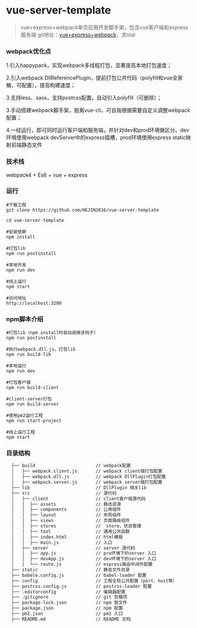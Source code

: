 # vue-server-template

> vue+express+webpack单页应用开发脚手架，包含vue客户端和express服务端
git地址：[vue+express+webpack](https://github.com/HEJIN2016/vue-server-template)，求star

### webpack优化点
1.引入happypack，实现webpack多线程打包，显著提高本地打包速度；

2.引入webpack DllReferencePlugin，提前打包公共代码（polyfill和vue全家桶，可配置），提高构建速度；

3.支持less、sass，支持postcss配置，自动引入polyfill（可删除）；

3.手动搭建webpack脚手架，脱离vue-cli，可自我根据需要自定义调整webpack配置；

4.一经运行，即可同时运行客户端和服务端，并针对dev和prod环境做区分。dev环境使用webpack devServer中的express插槽，prod环境使用express static映射前端静态文件



### 技术栈

webpack4 + Es6 + vue + express

### 运行

```
#下载工程
git clone https://github.com/HEJIN2016/vue-server-template

cd vue-server-template

#安装依赖
npm install

#打包lib
npm run postinstall

#本地开发
npm run dev

#线上运行
npm start

#访问地址
http://localhost:3200
```

### npm脚本介绍
```
#打包lib（npm install时自动调用该钩子）
npm run postinstall

#执行webpack.dll.js，打包lib
npm run build-lib

#本地运行
npm run dev

#打包客户端
npm run build-client

#client-server打包
npm run build-server

#使用pm2运行工程
npm run start-project

#线上运行工程
npm start

```

### 目录结构
```txt
  ├── build                       // webpack配置
  │   ├── webpack.client.js       // webpack client端打包配置
  │   ├── webpack.dll.js          // webpack DllPlugin打包配置
  │   ├── webpack.server.js       // webpack server端打包配置
  ├── lib                         // DllPlugin 相关lib
  ├── src                         // 源代码
  │   ├── client                  // client客户端源代码
  │   │  ├── assets               // 静态资源
  │   │  ├── components           // 公用组件
  │   │  ├── layout               // 布局组件
  │   │  ├── views                // 页面路由组件
  │   │  ├── stores               //  store，状态管理
  │   │  ├── tool                 // 通用公共函数
  │   │  ├── index.html           // html模板
  │   │  ├── main.js              // 入口
  │   ├── server                  // server 源代码
  │   │  ├── app.js               // pro环境下的server 入口
  │   │  ├── devApp.js            // dev环境下的server 入口
  │   │  └── route.js             // express路由中间件配置
  ├── static                      // 静态文件目录
  ├── babele.config.js            // babel-loader 配置
  ├── config                      // 工程全局公共配置（port、host等）
  ├── postcss.config.js           // postcss-loader 配置
  ├── .editorconfig               // 编辑器配置
  ├── .gitignore                  // git 忽略项
  ├── package-lock.json           // npm 锁文件
  ├── package.json                // npm 配置
  ├── pm2.json                    // pm2 入口
  ├── README.md                   // README 文档
```
